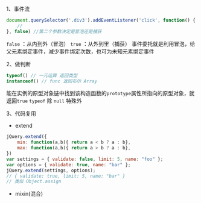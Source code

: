 1、事件流
```js
document.querySelector('.div3').addEventListener('click', function() {
    //
}, false) //第二个参数决定是冒泡还是捕获
```
`false` ：从内到外（冒泡）
`true` ：从外到里（捕获）
事件委托就是利用冒泡，给父元素绑定事件，减少事件绑定次数，也可为未知元素绑定事件

2、做判断
```js
typeof() // 一元运算 返回类型
instanceof() // func 返回布尔 Array
```
能在实例的原型对象链中找到该构造函数的`prototype`属性所指向的原型对象，就返回`true`
`typeof` 除 `null` 特殊外

3、代码复用
* extend
```js
jQuery.extend({
    min: function(a,b){ return a < b ? a : b},
    max: function(a,b){ return a > b ? a : b},
})
var settings = { validate: false, limit: 5, name: "foo" }; 
var options = { validate: true, name: "bar" }; 
jQuery.extend(settings, options);
// { validate: true, limit: 5, name: "bar" }
// 类似 Object.assign
```

* mixin(混合)
```js

```